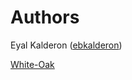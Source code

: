 # Authors

Eyal Kalderon ([ebkalderon](https://github.com/ebkalderon))

[White-Oak](https://github.com/White-Oak)

